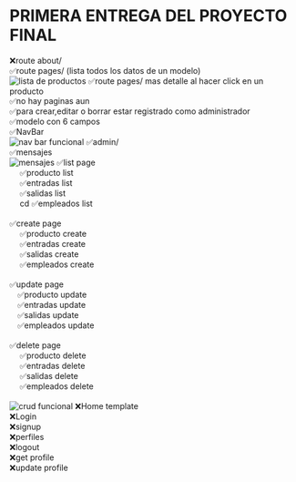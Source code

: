 # PRIMERA ENTREGA DEL PROYECTO FINAL
❌route about/ <br>
✅route pages/ (lista todos los datos de un modelo)<br>
![lista de productos](https://imgur.com/sltvC41)
✅route pages/ mas detalle al hacer click en un producto<br>
✅no hay paginas aun<br>
✅para crear,editar o borrar estar registrado como administrador<br>
✅modelo con 6 campos<br>
✅NavBar<br>
![nav bar funcional](https://imgur.com/wJsk4o5)
✅admin/<br>
✅mensajes<br>
![mensajes](https://imgur.com/TFc1EcB)
✅list page<br>
&emsp;    ✅producto list<br>
&emsp;    ✅entradas list<br>
&emsp;    ✅salidas list<br>
&emsp;    cd ✅empleados list<br>
<br>
✅create page<br>
&emsp;    ✅producto create<br>
&emsp;    ✅entradas create<br>
&emsp;    ✅salidas create<br>
&emsp;    ✅empleados create<br>
<br>
✅update page<br>
&emsp;✅producto update<br>
&emsp;✅entradas update<br>
&emsp;✅salidas update<br>
&emsp;✅empleados update<br>
<br>
✅delete page<br>
&emsp;    ✅producto delete <br>
&emsp;    ✅entradas delete<br>
&emsp;    ✅salidas delete<br>
&emsp;    ✅empleados delete<br>
<br>
![crud funcional](https://i.imgur.com/GU281Rj.gif)
❌Home template<br>
❌Login<br>
❌signup<br>
❌perfiles<br>
❌logout<br>
❌get profile<br>
❌update profile<br>